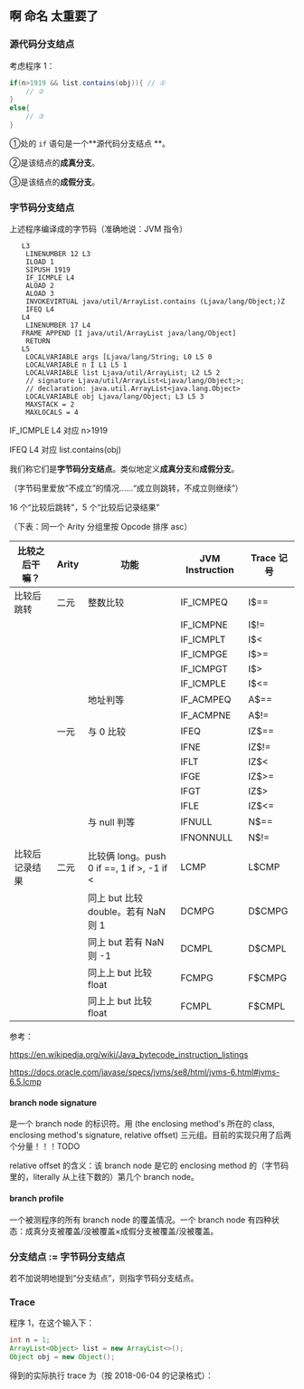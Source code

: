 ## 啊 命名 太重要了

### 源代码分支结点

考虑程序 1：

```java
if(n>1919 && list.contains(obj)){ // ①
    // ②
}
else{
    // ③
}
```

①处的 `if` 语句是一个**源代码分支结点 **。

②是该结点的**成真分支**。

③是该结点的**成假分支**。





### 字节码分支结点

上述程序编译成的字节码（准确地说：JVM 指令）

```assembly
   L3
    LINENUMBER 12 L3
    ILOAD 1
    SIPUSH 1919
    IF_ICMPLE L4
    ALOAD 2
    ALOAD 3
    INVOKEVIRTUAL java/util/ArrayList.contains (Ljava/lang/Object;)Z
    IFEQ L4
   L4
    LINENUMBER 17 L4
   FRAME APPEND [I java/util/ArrayList java/lang/Object]
    RETURN
   L5
    LOCALVARIABLE args [Ljava/lang/String; L0 L5 0
    LOCALVARIABLE n I L1 L5 1
    LOCALVARIABLE list Ljava/util/ArrayList; L2 L5 2
    // signature Ljava/util/ArrayList<Ljava/lang/Object;>;
    // declaration: java.util.ArrayList<java.lang.Object>
    LOCALVARIABLE obj Ljava/lang/Object; L3 L5 3
    MAXSTACK = 2
    MAXLOCALS = 4
```

IF_ICMPLE L4 对应 n>1919

IFEQ L4 对应 list.contains(obj)

我们称它们是**字节码分支结点**。类似地定义**成真分支**和**成假分支**。

（字节码里爱放“不成立”的情况……“成立则跳转，不成立则继续”）



16 个“比较后跳转”，5 个“比较后记录结果”

（下表：同一个 Arity 分组里按 Opcode 排序 asc）

| 比较之后干嘛？ | Arity | 功能                                       | JVM Instruction | Trace 记号 |
| -------------- | ----- | ------------------------------------------ | --------------- | ---------- |
| 比较后跳转     | 二元  | 整数比较                                   | IF_ICMPEQ       | I$==       |
|                |       |                                            | IF_ICMPNE       | I$!=       |
|                |       |                                            | IF_ICMPLT       | I$<        |
|                |       |                                            | IF_ICMPGE       | I$>=       |
|                |       |                                            | IF_ICMPGT       | I$>        |
|                |       |                                            | IF_ICMPLE       | I$<=       |
|                |       | 地址判等                                   | IF_ACMPEQ       | A$==       |
|                |       |                                            | IF_ACMPNE       | A$!=       |
|                | 一元  | 与 0 比较                                  | IFEQ            | IZ$==      |
|                |       |                                            | IFNE            | IZ$!=      |
|                |       |                                            | IFLT            | IZ$<       |
|                |       |                                            | IFGE            | IZ$>=      |
|                |       |                                            | IFGT            | IZ$>       |
|                |       |                                            | IFLE            | IZ$<=      |
|                |       | 与 null 判等                               | IFNULL          | N$==       |
|                |       |                                            | IFNONNULL       | N$!=       |
| 比较后记录结果 | 二元  | 比较俩 long。push 0 if ==, 1 if >, -1 if < | LCMP            | L$CMP      |
|                |       | 同上 but 比较 double。若有 NaN 则 1        | DCMPG           | D$CMPG     |
|                |       | 同上 but 若有 NaN 则 -1                    | DCMPL           | D$CMPL     |
|                |       | 同上上 but 比较 float                      | FCMPG           | F$CMPG     |
|                |       | 同上上 but 比较 float                      | FCMPL           | F$CMPL     |

参考：

https://en.wikipedia.org/wiki/Java_bytecode_instruction_listings

https://docs.oracle.com/javase/specs/jvms/se8/html/jvms-6.html#jvms-6.5.lcmp



#### branch node signature

是一个 branch node 的标识符。用 (the enclosing method's 所在的 class, enclosing method's signature, relative offset) 三元组。目前的实现只用了后两个分量！！！TODO

relative offset 的含义：该 branch node 是它的 enclosing method 的（字节码里的，literally 从上往下数的）第几个 branch node。

#### branch profile

一个被测程序的所有 branch node 的覆盖情况。一个 branch node 有四种状态：成真分支被覆盖/没被覆盖×成假分支被覆盖/没被覆盖。

### 分支结点 := 字节码分支结点

若不加说明地提到“分支结点”，则指字节码分支结点。

### Trace

程序 1，在这个输入下：

```java
int n = 1;
ArrayList<Object> list = new ArrayList<>();
Object obj = new Object();
```

得到的实际执行 trace 为（按 2018-06-04 的记录格式）：

